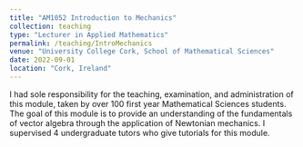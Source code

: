 ```yaml
---
title: "AM1052 Introduction to Mechanics"
collection: teaching
type: "Lecturer in Applied Mathematics"
permalink: /teaching/IntroMechanics
venue: "University College Cork, School of Mathematical Sciences"
date: 2022-09-01
location: "Cork, Ireland"
---
```


I had sole responsibility for the teaching, examination, and administration of this module, taken by over 100 first year Mathematical Sciences students.
The goal of this module is to provide an understanding of the fundamentals of vector algebra through the application of Newtonian mechanics.  I supervised 4 undergraduate tutors who give tutorials for this module.
